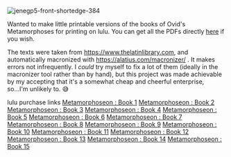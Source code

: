 ![jenegp5-front-shortedge-384](https://github.com/increpare/metamorphosespdf/assets/465632/8f43db74-db64-4602-a127-5cf59982848c)

Wanted to make little printable versions of the books of Ovid's Metamorphoses for printing on lulu.  You can get all the PDFs directly [here](https://github.com/increpare/metamorphosespdf/tree/master/phase_3_pdf) if you wish. 

The texts were taken from https://www.thelatinlibrary.com, and automatically macronized with https://alatius.com/macronizer/ .   It makes errors not infrequently.  I *could* try myself to fix a lot of them (ideally in the macronizer tool rather than by hand), but this project was made achievable by my accepting that it's a somewhat cheap and cheerful enterprise, so...I'm unlikely to. 😅


lulu purchase links
[Metamorphoseon : Book 1](https://www.lulu.com/shop/publius-naso-ovidius/metamorphoseon-1/paperback/product-dymyw5k.html?page=1&pageSize=4)
[Metamorphoseon : Book 2](https://www.lulu.com/shop/publius-naso-ovidius/metamorphoseon-2/paperback/product-jenegp5.html?page=1&pageSize=4)
[Metamorphoseon : Book 3](https://www.lulu.com/shop/publius-naso-ovidius/metamorphoseon-3/paperback/product-p6e6qp6.html?page=1&pageSize=4)
[Metamorphoseon : Book 4](https://www.lulu.com/shop/publius-naso-ovidius/metamorphoseon-4/paperback/product-57g7kz9.html?page=1&pageSize=4)
[Metamorphoseon : Book 5](https://www.lulu.com/shop/publius-naso-ovidius/metamorphoseon-5/paperback/product-kv9vrp9.html?page=1&pageSize=4)
[Metamorphoseon : Book 6](https://www.lulu.com/shop/publius-naso-ovidius/metamorphoseon-6/paperback/product-zmkmdp4.html?page=1&pageSize=4)
[Metamorphoseon : Book 7](https://www.lulu.com/shop/publius-naso-ovidius/metamorphoseon-7/paperback/product-m2w2npk.html?page=1&pageSize=4)
[Metamorphoseon : Book 8](https://www.lulu.com/shop/publius-naso-ovidius/metamorphoseon-8/paperback/product-7k9km76.html?page=1&pageSize=4)
[Metamorphoseon : Book 9](https://www.lulu.com/shop/publius-naso-ovidius/metamorphoseon-9/paperback/product-2m5m96w.html?page=1&pageSize=4)
[Metamorphoseon : Book 10](https://www.lulu.com/shop/publius-naso-ovidius/metamorphoseon-10/paperback/product-rmem9pj.html?page=1&pageSize=4)
[Metamorphoseon : Book 11](https://www.lulu.com/shop/publius-naso-ovidius/metamorphoseon-11/paperback/product-e787k96.html?page=1&pageSize=4)
[Metamorphoseon : Book 12](https://www.lulu.com/shop/publius-naso-ovidius/metamorphoseon-12/paperback/product-nvwv8pr.html?page=1&pageSize=4)
[Metamorphoseon : Book 13](https://www.lulu.com/shop/publius-naso-ovidius/metamorphoseon-13/paperback/product-84k472m.html?page=1&pageSize=4)
[Metamorphoseon : Book 14](https://www.lulu.com/shop/publius-naso-ovidius/metamorphoseon-14/paperback/product-45m5wke.html?page=1&pageSize=4)
[Metamorphoseon : Book 15](https://www.lulu.com/shop/publius-naso-ovidius/metamorphoseon-15/paperback/product-v898dpe.html?page=1&pageSize=4)
